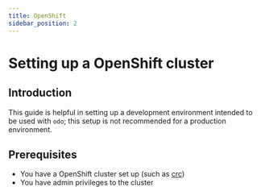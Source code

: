 ```yaml
---
title: OpenShift
sidebar_position: 2
---
```


# Setting up a OpenShift cluster

## Introduction
This guide is helpful in setting up a development environment intended to be used with `odo`; this setup is not recommended for a production environment.

## Prerequisites
* You have a OpenShift cluster set up (such as [crc](https://crc.dev/crc/#installing-codeready-containers_gsg))
* You have admin privileges to the cluster

